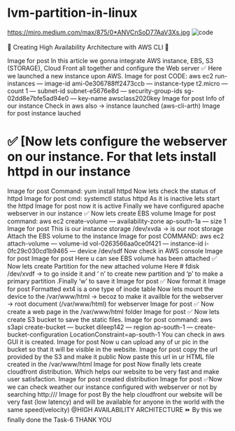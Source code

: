# lvm-partition-in-linux
https://miro.medium.com/max/875/0*ANVCnSoD77AaV3Xs.jpg
![code](https://miro.medium.com/max/875/0*ANVCnSoD77AaV3Xs.jpg)<br> <br>
🔰 Creating High Availability Architecture with AWS CLI 🔰



Image for post
In this article we gonna integrate AWS instance, EBS, S3 (STORAGE), Cloud Front all together and configure the Web server
✅ Here we launched a new instance upon AWS.
Image for post
CODE: aws ec2 run-instances — image-id ami-0e306788ff2473ccb — instance-type t2.micro — count 1 — subnet-id subnet-e5676e8d — security-group-ids sg-02dd8e7bfe5ad94e0 — key-name awsclass2020key
Image for post
Info of our instance
Check in aws also → instance launched (aws-cli-arth)
Image for post
instance lauched
# ✅ [Now lets configure the webserver on our instance. For that lets install httpd in our instance
Image for post
Command: yum install httpd
Now lets check the status of httpd
Image for post
cmd: systemctl status httpd
As it is inactive lets start the httpd
Image for post
now it is active
Finally we have configured apache webserver in our instance
✅ Now lets create EBS volume
Image for post
command: aws ec2 create-volume — availability-zone ap-south-1a — size 1
Image for post
This is our instance storage /dev/xvda → is our root storage
Attach the EBS volume to the instance
Image for post
COMMAND: aws ec2 attach-volume — volume-id vol-0263566aa0ce0f421 — instance-id i-0fc29c030cd1b9465 — device /dev/sdf
Now check in AWS console
Image for post
Image for post
Here u can see EBS volume has been attached
✅ Now lets create Partition for the new attached volume
Here # fdisk /dev/xvdf → to go inside it and ‘ n’ to create new partition and ‘p’ to make a primary partition .Finally ‘w’ to save it
Image for post
✅ Now format it
Image for post
Formatted ext4 is a one type of inode table
Now lets mount the device to the /var/www/html → becoz to make it availble for the webserver → root document (/var/www/html) for webserver
Image for post
✅ Now create a web page in the /var/www/html folder
Image for post
✅ Now lets create S3 bucket to save the static files.
Image for post
command: aws s3api create-bucket — bucket dileep142 — region ap-south-1 — create-bucket-configuration LocationConstraint=ap-south-1
You can check in aws GUI it is created.
Image for post
Now u can upload any of ur pic in the bucket so that it will be visible in the website.
Image for post
copy the url provided by the S3 and make it public
Now paste this url in ur HTML file created in the /var/www/html
Image for post
Now finally lets create cloudfront distribution.
Which helps our website to be very fast and make user satisfaction.
Image for post
created distribution
Image for post
✅Now we can check weather our instance configured with webserver or not by searching http://<ip>/<html file name>
Image for post
By the help cloudfront our website will be very fast (low latency) and will be available for anyone in the world with the same speed(velocity)
@HIGH AVAILABILITY ARCHITECTURE
⏩ By this we finally done the Task-6
THANK YOU
